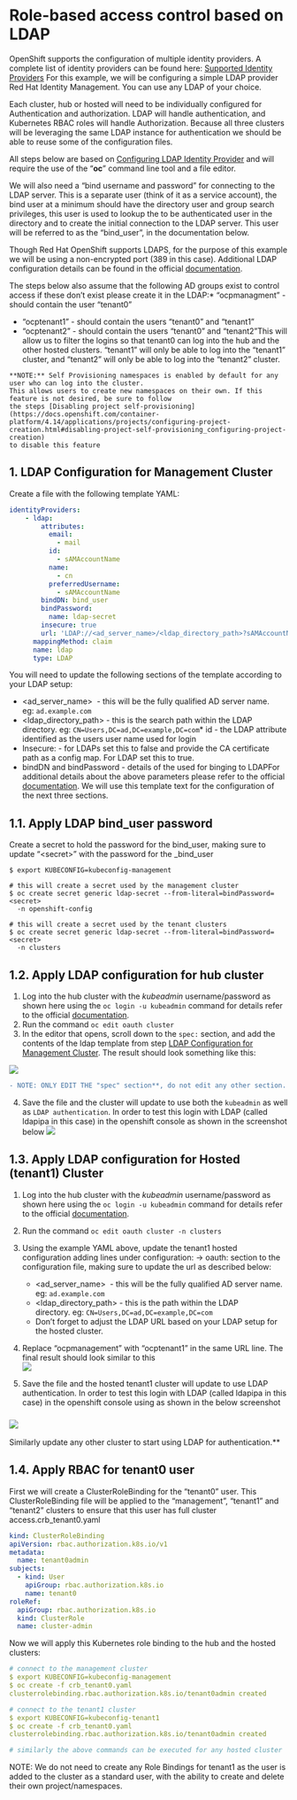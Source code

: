 # Role-based access control based on LDAP

OpenShift supports the configuration of multiple identity providers. A complete list of identity providers can be found here: [Supported Identity Providers](https://docs.openshift.com/container-platform/4.14/authentication/understanding-identity-provider.html#supported-identity-providers) For this example, we will be configuring a simple LDAP provider Red Hat Identity Management. You can use any LDAP of your choice. 

Each cluster, hub or hosted will need to be individually configured for Authentication and authorization. LDAP will handle authentication, and Kubernetes RBAC roles will handle Authorization. Because all three clusters will be leveraging the same LDAP instance for authentication we should be able to reuse some of the configuration files.

All steps below are based on [Configuring LDAP Identity Provider](https://docs.openshift.com/container-platform/4.14/authentication/identity_providers/configuring-ldap-identity-provider.html) and will require the use of the “**oc**” command line tool and a file editor. 

We will also need a “bind username and password” for connecting to the LDAP server. This is a separate user (think of it as a service account), the bind user at a minimum should have the directory user and group search privileges, this user is used to lookup the to be authenticated user in the directory and to create the initial connection to the LDAP server. This user will be referred to as the “bind\_user”, in the documentation below.

Though Red Hat OpenShift supports LDAPS, for the purpose of this example we will be using a non-encrypted port (389 in this case). Additional LDAP configuration details can be found in the official [documentation](https://docs.openshift.com/container-platform/4.14/authentication/identity_providers/configuring-ldap-identity-provider.html#identity-provider-creating-configmap_configuring-ldap-identity-provider).

The steps below also assume that the following AD groups exist to control access if these don’t exist please create it in the LDAP:* “ocpmanagment” - should contain the user “tenant0”
* “ocptenant1” - should contain the users “tenant0” and “tenant1”
* “ocptenant2” - should contain the users “tenant0” and “tenant2”This will allow us to filter the logins so that tenant0 can log into the hub and the other hosted clusters. “tenant1” will only be able to log into the “tenant1” cluster, and “tenant2” will only be able to log into the “tenant2” cluster.

 ```
**NOTE:** Self Provisioning namespaces is enabled by default for any user who can log into the cluster.
This allows users to create new namespaces on their own. If this feature is not desired, be sure to follow
the steps [Disabling project self-provisioning]
(https://docs.openshift.com/container-platform/4.14/applications/projects/configuring-project-creation.html#disabling-project-self-provisioning_configuring-project-creation)
to disable this feature
```

## 1. LDAP Configuration for Management Cluster

Create a file with the following template YAML:
```yml
identityProviders:
    - ldap:
        attributes:
          email:
            - mail
          id:
            - sAMAccountName
          name:
            - cn
          preferredUsername:
            - sAMAccountName
        bindDN: bind_user
        bindPassword:
          name: ldap-secret
        insecure: true
        url: 'LDAP://<ad_server_name>/<ldap_directory_path>?sAMAccountName?sub?((memberOf=CN=ocpmanagement,<ldap_directory_path>))'
      mappingMethod: claim
      name: ldap
      type: LDAP
```

You will need to update the following sections of the template according to your LDAP setup:
* \<ad\_server\_name>  - this will be the fully qualified AD server name.\
  eg: `ad.example.com`
* \<ldap\_directory\_path> - this is the search path within the LDAP directory. eg: `CN=Users,DC=ad,DC=example,DC=com`* id - the LDAP attribute identified as the users user name used for login
* Insecure: - for LDAPs set this to false and provide the CA certificate path as a config map. For LDAP set this to true.
* bindDN and bindPassword - details of the used for binging to LDAPFor additional details about the above parameters please refer to the official [documentation](https://docs.openshift.com/container-platform/4.14/authentication/identity_providers/configuring-ldap-identity-provider.html#identity-provider-ldap-CR_configuring-ldap-identity-provider). We will use this template text for the configuration of the next three sections.

## 1.1. Apply LDAP bind\_user password

Create a secret to hold the password for the bind\_user, making sure to update “\<secret>” with the password for the _bind\_user

```
$ export KUBECONFIG=kubeconfig-management

# this will create a secret used by the management cluster
$ oc create secret generic ldap-secret --from-literal=bindPassword=<secret>
  -n openshift-config

# this will create a secret used by the tenant clusters
$ oc create secret generic ldap-secret --from-literal=bindPassword=<secret>
  -n clusters
```

## 1.2. Apply LDAP configuration for hub cluster

1. Log into the hub cluster with the _kubeadmin_ username/password as shown here using the `oc login -u kubeadmin` command for details refer to the official [documentation](https://docs.openshift.com/container-platform/4.14/cli_reference/openshift_cli/getting-started-cli.html#cli-logging-in_cli-developer-commands).
2. Run the command `oc edit oauth cluster`
3. In the editor that opens, scroll down to the `spec:` section, and add the contents of the ldap template from step [LDAP Configuration for Management Cluster](https://docs.google.com/document/d/12IiTnsDZmbPd4XdZTIeJMmYF9AFkgBTGgbRywS1tmgk/edit#heading=h.arfpm2d7nb3i). The result should look something like this:

![](https://lh7-us.googleusercontent.com/G128GY8KCWQUe3TXpWF5CoE9TYMewRuWXNk6m-u-TiximpmTVDXjEjxxzkrfTkYtUiuqiYQQO8kOxpTlopnA7CQHLyH3siKLcfjuoLdxKtWYctglC2bRcw7qHmutgSlxIv5JowTZa5eAD3RN8pSAff8)

```diff
- NOTE: ONLY EDIT THE "spec" section**, do not edit any other section.
```
4. Save the file and the cluster will update to use both the `kubeadmin` as well as `LDAP authentication`. In order to test this login with LDAP (called ldapipa in this case) in the openshift console  as shown in the screenshot below
![](https://lh7-us.googleusercontent.com/_h5bVhoktzviHKu414QApDClrAz-hSyx_SEoXbS99TeiWg1_WoeTdRvI1vhaUCb1kflR2YK_56SqYBkC0dHrv0I_9TI5YJdtVGnOLql8bqFSd2iOhL7hOY45h60H1gd1s0fyewGCNOuXL7rTw38YQ_s)

## 1.3. Apply LDAP configuration for Hosted (tenant1) Cluster

1. Log into the hub cluster with the _kubeadmin_ username/password as shown here using the `oc login -u kubeadmin` command for details refer to the official [documentation](https://docs.openshift.com/container-platform/4.14/cli_reference/openshift_cli/getting-started-cli.html#cli-logging-in_cli-developer-commands).
2. Run the command `oc edit oauth cluster -n clusters`
3. Using the example YAML above, update the tenant1 hosted configuration adding lines under configuration: → oauth: section to the configuration file, making sure to update the url as described below:
   * \<ad\_server\_name>  - this will be the fully qualified AD server name. eg: `ad.example.com`
   * \<ldap\_directory\_path> - this is the path within the LDAP directory. eg: `CN=Users,DC=ad,DC=example,DC=com`
   * Don’t forget to adjust the LDAP URL based on your LDAP setup for the hosted cluster.

4. Replace “ocpmanagement” with “ocptenant1” in the same URL line. The final result should look similar to this\
   ![](https://lh7-us.googleusercontent.com/ktpUU8LvRz1dDGN9D-Z-bG_K36qW5Gk7u6k9jialYKVVL5ohgAcPRg1HGz0Mz2fmJlnRdQBvMN9tnDwxPcU88dSyPh_aTfhik26khYREIMhHcuEFjEhwUNA3dqaoHB15mxucjxynN6XMhtpRSsqFabU)
5. Save the file and the hosted tenant1 cluster will update to use LDAP authentication. In order to test this login with LDAP (called ldapipa in this case) in the openshift console using as shown in the below screenshot

### ![](https://lh7-us.googleusercontent.com/_h5bVhoktzviHKu414QApDClrAz-hSyx_SEoXbS99TeiWg1_WoeTdRvI1vhaUCb1kflR2YK_56SqYBkC0dHrv0I_9TI5YJdtVGnOLql8bqFSd2iOhL7hOY45h60H1gd1s0fyewGCNOuXL7rTw38YQ_s)
Similarly update any other cluster to start using LDAP for authentication.**

## 1.4. Apply RBAC for tenant0 user

First we will create a ClusterRoleBinding for the “tenant0” user. This ClusterRoleBinding file will be applied to the “management”, “tenant1” and “tenant2” clusters to ensure that this user has full cluster access.crb\_tenant0.yaml
```yml
kind: ClusterRoleBinding
apiVersion: rbac.authorization.k8s.io/v1
metadata:
  name: tenant0admin
subjects:
  - kind: User
    apiGroup: rbac.authorization.k8s.io
    name: tenant0
roleRef:
  apiGroup: rbac.authorization.k8s.io
  kind: ClusterRole
  name: cluster-admin
```

Now we will apply this Kubernetes role binding to the hub and the hosted clusters:
```yml
# connect to the management cluster
$ export KUBECONFIG=kubeconfig-management
$ oc create -f crb_tenant0.yaml
clusterrolebinding.rbac.authorization.k8s.io/tenant0admin created

# connect to the tenant1 cluster
$ export KUBECONFIG=kubeconfig-tenant1
$ oc create -f crb_tenant0.yaml
clusterrolebinding.rbac.authorization.k8s.io/tenant0admin created

# similarly the above commands can be executed for any hosted cluster
```

NOTE: We do not need to create any Role Bindings for tenant1 as the user is added to the cluster as a standard user, with the ability to create and delete their own project/namespaces.
